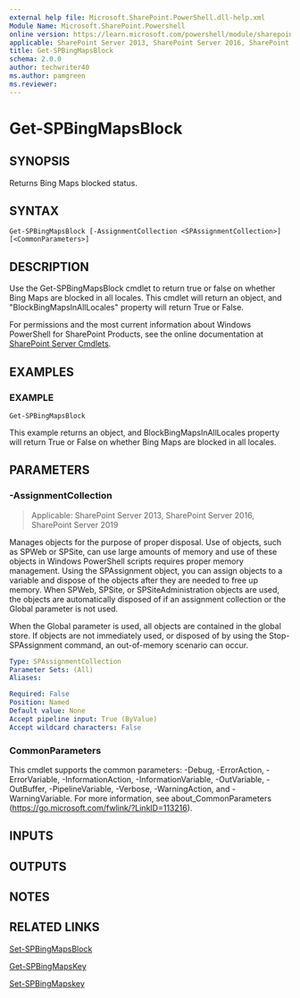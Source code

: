 ```yaml
---
external help file: Microsoft.SharePoint.PowerShell.dll-help.xml
Module Name: Microsoft.SharePoint.Powershell
online version: https://learn.microsoft.com/powershell/module/sharepoint-server/get-spbingmapsblock
applicable: SharePoint Server 2013, SharePoint Server 2016, SharePoint Server 2019
title: Get-SPBingMapsBlock
schema: 2.0.0
author: techwriter40
ms.author: pamgreen
ms.reviewer:
---
```


# Get-SPBingMapsBlock

## SYNOPSIS

Returns Bing Maps blocked status.


## SYNTAX

```
Get-SPBingMapsBlock [-AssignmentCollection <SPAssignmentCollection>] [<CommonParameters>]
```

## DESCRIPTION
Use the Get-SPBingMapsBlock cmdlet to return true or false on whether Bing Maps are blocked in all locales.
This cmdlet will return an object, and "BlockBingMapsInAllLocales" property will return True or False.

For permissions and the most current information about Windows PowerShell for SharePoint Products, see the online documentation at [SharePoint Server Cmdlets](https://learn.microsoft.com/powershell/sharepoint/sharepoint-server/sharepoint-server-cmdlets).

## EXAMPLES

### EXAMPLE
```
Get-SPBingMapsBlock
```

This example returns an object, and BlockBingMapsInAllLocales property will return True or False on whether Bing Maps are blocked in all locales.

## PARAMETERS

### -AssignmentCollection

> Applicable: SharePoint Server 2013, SharePoint Server 2016, SharePoint Server 2019

Manages objects for the purpose of proper disposal.
Use of objects, such as SPWeb or SPSite, can use large amounts of memory and use of these objects in Windows PowerShell scripts requires proper memory management.
Using the SPAssignment object, you can assign objects to a variable and dispose of the objects after they are needed to free up memory.
When SPWeb, SPSite, or SPSiteAdministration objects are used, the objects are automatically disposed of if an assignment collection or the Global parameter is not used.

When the Global parameter is used, all objects are contained in the global store.
If objects are not immediately used, or disposed of by using the Stop-SPAssignment command, an out-of-memory scenario can occur.

```yaml
Type: SPAssignmentCollection
Parameter Sets: (All)
Aliases:

Required: False
Position: Named
Default value: None
Accept pipeline input: True (ByValue)
Accept wildcard characters: False
```

### CommonParameters
This cmdlet supports the common parameters: -Debug, -ErrorAction, -ErrorVariable, -InformationAction, -InformationVariable, -OutVariable, -OutBuffer, -PipelineVariable, -Verbose, -WarningAction, and -WarningVariable. For more information, see about_CommonParameters (https://go.microsoft.com/fwlink/?LinkID=113216).

## INPUTS

## OUTPUTS

## NOTES

## RELATED LINKS

[Set-SPBingMapsBlock](Set-SPBingMapsBlock.md)

[Get-SPBingMapsKey](Get-SPBingMapsKey.md)

[Set-SPBingMapskey](Set-SPBingMapskey.md)
